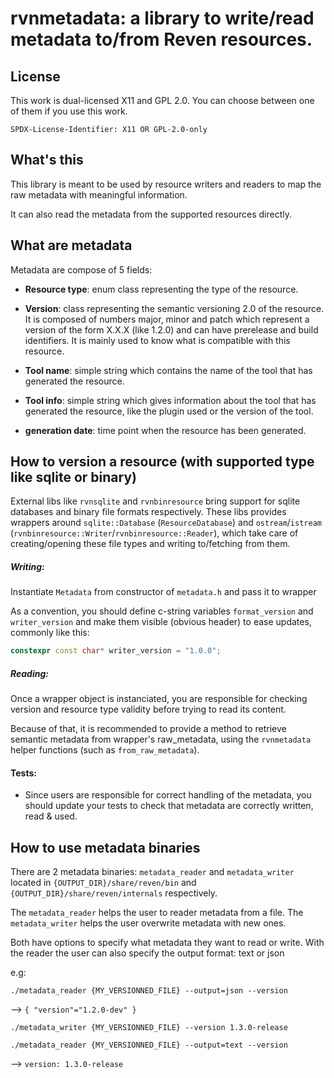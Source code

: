 # rvnmetadata: a library to write/read metadata to/from Reven resources.

## License

This work is dual-licensed X11 and GPL 2.0.
You can choose between one of them if you use this work.

`SPDX-License-Identifier: X11 OR GPL-2.0-only`

## What's this

This library is meant to be used by resource writers and readers to map the raw metadata with meaningful information.

It can also read the metadata from the supported resources directly.


## What are metadata

Metadata are compose of 5 fields:

* **Resource type**: enum class representing the type of the resource.

* **Version**: class representing the semantic versioning 2.0 of the resource. It is composed of numbers major, minor and patch which represent a version of the form X.X.X (like 1.2.0) and can have prerelease and build identifiers. It is mainly used to know what is compatible with this resource.

* **Tool name**: simple string which contains the name of the tool that has generated the resource.

* **Tool info**: simple string which gives information about the tool that has generated the resource, like the plugin used or the version of the tool.

* **generation date**: time point when the resource has been generated.


## How to version a resource (with supported type like sqlite or binary)

External libs like `rvnsqlite` and `rvnbinresource` bring support for sqlite databases and binary file formats respectively.
These libs provides wrappers around `sqlite::Database` (`ResourceDatabase`) and `ostream`/`istream` (`rvnbinresource::Writer`/`rvnbinresource::Reader`),
which take care of creating/opening these file types and writing to/fetching from them.

##### Writing:
Instantiate `Metadata` from constructor of `metadata.h` and pass it to wrapper

As a convention, you should define c-string variables `format_version` and `writer_version` and make them visible (obvious header) to ease updates, commonly like this:
```cpp
constexpr const char* writer_version = "1.0.0";
```

##### Reading:
Once a wrapper object is instanciated, you are responsible for checking version and resource type validity before trying to read its content.

Because of that, it is recommended to provide a method to retrieve semantic metadata from wrapper's raw_metadata, using the `rvnmetadata` helper functions (such as `from_raw_metadata`).


#### Tests:

* Since users are responsible for correct handling of the metadata, you should update your tests to check that metadata are correctly written, read & used.


## How to use metadata binaries

There are 2 metadata binaries: `metadata_reader` and `metadata_writer` located in `{OUTPUT_DIR}/share/reven/bin` and `{OUTPUT_DIR}/share/reven/internals` respectively.

The `metadata_reader` helps the user to reader metadata from a file.
The `metadata_writer` helps the user overwrite metadata with new ones.

Both have options to specify what metadata they want to read or write.
With the reader the user can also specify the output format: text or json

e.g:

`./metadata_reader {MY_VERSIONNED_FILE} --output=json --version`

--> `{ "version"="1.2.0-dev" }`

`./metadata_writer {MY_VERSIONNED_FILE} --version 1.3.0-release`

`./metadata_reader {MY_VERSIONNED_FILE} --output=text --version`

--> `version: 1.3.0-release`
